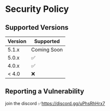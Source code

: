 # Security Policy

## Supported Versions



| Version | Supported          |
| ------- | ------------------ |
| 5.1.x   | Coming Soon        |
| 5.0.x   | :white_check_mark: |
| 4.0.x   | :white_check_mark: |
| < 4.0   | :x:                |

## Reporting a Vulnerability
join the discord :white_check_mark:https://discord.gg/uPhsRhHrx7

